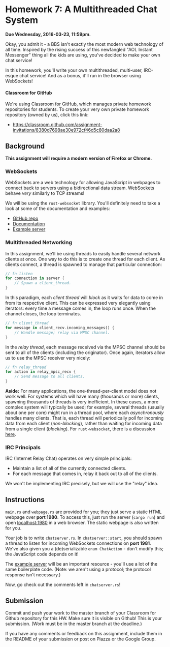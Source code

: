 # Homework 7: A Multithreaded Chat System

**Due Wednesday, 2016-03-23, 11:59pm.**

Okay, you admit it - a BBS isn't exactly the most modern web technology of all
time. Inspired by the rising success of this newfangled "AOL Instant Messenger"
thing all the kids are using, you've decided to make your own chat service!

In this homework, you'll write your own multithreaded, multi-user, IRC-esque
chat service! And as a bonus, it'll run in the browser using WebSockets!

#### Classroom for GitHub

We're using Classroom for GitHub, which manages private homework repositories
for students. To create your very own private homework repository (owned by
us), click this link:

* https://classroom.github.com/assignment-invitations/8380d7698ae30e972cf46d5c80daa2a8

## Background

**This assignment will require a modern version of Firefox or Chrome.**

### WebSockets

WebSockets are a web technology for allowing JavaScript in webpages to connect 
back to servers using a bidirectional data stream. WebSockets behave _very_
similarly to TCP streams!

We will be using the `rust-websocket` library. You'll definitely need to take
a look at some of the documentation and examples:

* [GitHub repo](https://github.com/cyderize/rust-websocket)
* [Documentation](http://cyderize.github.io/rust-websocket/doc/websocket/)
* [Example server](https://github.com/cyderize/rust-websocket/blob/master/examples/server.rs)

### Multithreaded Networking

In this assignment, we'll be using threads to easily handle several network
clients at once. One way to do this is to create one thread for each client.
As clients connect, a thread is spawned to manage that particular connection:

```rust
// fn listen
for connection in server {
    // Spawn a client_thread.
}
```

In this paradigm, each _client thread_ will _block_ as it waits for data to
come in from its respective client. This can be expressed very elegantly using
iterators: every time a message comes in, the loop runs once. When the channel
closes, the loop terminates.

```rust
// fn client_thread
for message in client_recv.incoming_messages() {
    // Handle message; relay via MPSC channel.
}
```

In the _relay thread_, each message received via the MPSC channel should be
sent to all of the clients (including the originator). Once again, iterators
allow us to use the MPSC receiver very nicely:

```rust
// fn relay_thread
for action in relay_mpsc_recv {
    // Send message to all clients.
}
```

**Aside:** For many applications, the one-thread-per-client model does not work
well. For systems which will have many (thousands or more) clients, spawning
thousands of threads is very inefficient. In these cases, a more complex system
will typically be used; for example, several threads (usually about one per
core) might run in a thread pool, where each _asynchronously_ handles many
clients. That is, each thread will periodically poll for incoming data from
each client (_non-blocking_), rather than waiting for incoming data from a
single client (_blocking_). For `rust-websocket`, there is a discussion
[here](https://github.com/cyderize/rust-websocket/issues/6).

### IRC Principals

IRC (Internet Relay Chat) operates on very simple principals:

* Maintain a list of all of the currently connected clients.
* For each message that comes in, relay it back out to all of the clients.

We won't be implementing IRC precisely, but we will use the "relay" idea.

## Instructions

`main.rs` and `webpage.rs` are provided for you; they just serve a static HTML
webpage over **port 1980**. To access this, just run the server (`cargo run`)
and open [localhost:1980](http://localhost:1980/) in a web browser.
The static webpage is also written for you.

Your job is to write `chatserver.rs`. In `chatserver::start`, you should spawn
a thread to listen for incoming WebSockets connections on **port 1981**.
We've also given you a (de)serializable `enum ChatAction` - don't modify this;
the JavaScript code depends on it!

The [example server](https://github.com/cyderize/rust-websocket/blob/master/examples/server.rs)
will be an important resource - you'll use a lot of the same boilerplate code.
(Note: we aren't using a protocol; the protocol response isn't necessary.)

Now, go check out the comments left in `chatserver.rs`!

## Submission

Commit and push your work to the master branch of your Classroom for Github
repository for this HW. Make sure it is visible on Github! This is your
submission. (Work must be in the master branch at the deadline.)

If you have any comments or feedback on this assignment, include them in the
README of your submission or post on Piazza or the Google Group.
